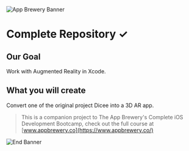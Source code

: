 ![App Brewery Banner](https://github.com/londonappbrewery/Images/blob/master/AppBreweryBanner.png)


# Complete Repository ✓

## Our Goal

Work with Augmented Reality in Xcode.


## What you will create

Convert one of the original project Dicee into a 3D AR app. 


>This is a companion project to The App Brewery's Complete iOS Development Bootcamp, check out the full course at [www.appbrewery.co](https://www.appbrewery.co/)

![End Banner](https://github.com/londonappbrewery/Images/blob/master/readme-end-banner.png)



